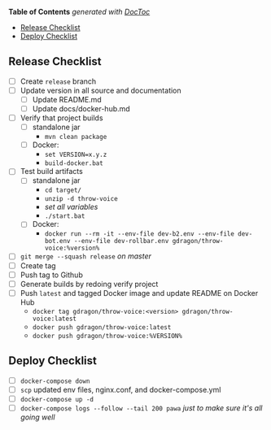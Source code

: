 <!-- START doctoc generated TOC please keep comment here to allow auto update -->
<!-- DON'T EDIT THIS SECTION, INSTEAD RE-RUN doctoc TO UPDATE -->
**Table of Contents**  *generated with [DocToc](https://github.com/thlorenz/doctoc)*

- [Release Checklist](#release-checklist)
- [Deploy Checklist](#deploy-checklist)

<!-- END doctoc generated TOC please keep comment here to allow auto update -->

## Release Checklist
- [ ] Create `release` branch
- [ ] Update version in all source and documentation
  - [ ] Update README.md
  - [ ] Update docs/docker-hub.md
- [ ] Verify that project builds
  - [ ] standalone jar
      - `mvn clean package`
  - [ ] Docker:
      - `set VERSION=x.y.z`
      - `build-docker.bat`
- [ ] Test build artifacts
  - [ ] standalone jar
    - `cd target/`
    - `unzip -d throw-voice`
    - _set all variables_
    - `./start.bat`
  - [ ] Docker:
    - `docker run --rm -it --env-file dev-b2.env --env-file dev-bot.env --env-file dev-rollbar.env gdragon/throw-voice:%version%`
- [ ] `git merge --squash release` _on master_
- [ ] Create tag
- [ ] Push tag to Github
- [ ] Generate builds by redoing verify project
- [ ] Push `latest` and tagged Docker image and update README on Docker Hub
  - `docker tag gdragon/throw-voice:<version> gdragon/throw-voice:latest`
  - `docker push gdragon/throw-voice:latest`
  - `docker push gdragon/throw-voice:%VERSION%`


## Deploy Checklist

- [ ] `docker-compose down`
- [ ] `scp` updated env files, nginx.conf, and docker-compose.yml
- [ ] `docker-compose up -d`
- [ ] `docker-compose logs --follow --tail 200 pawa` _just to make sure it's all going well_
